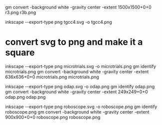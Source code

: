 gm convert -background white -gravity center -extent 1500x1500+0+0 r3.png r3b.png


inkscape --export-type png tgcc4.svg -o tgcc4.png

# convert svg to png and make it a square
inkscape --export-type png microtrials.svg -o microtrials.png
gm identify microtrials.png
gm convert -background white -gravity center -extent 636x636+0+0 microtrials.png microtrials.png

inkscape --export-type png odap.svg -o odap.png
gm identify odap.png
gm convert -background white -gravity center -extent 249x249+0+0 odap.png odap.png

inkscape --export-type png roboscope.svg -o roboscope.png
gm identify roboscope.png
gm convert -background white -gravity center -extent 900x900+0+0 roboscope.png roboscope.png

